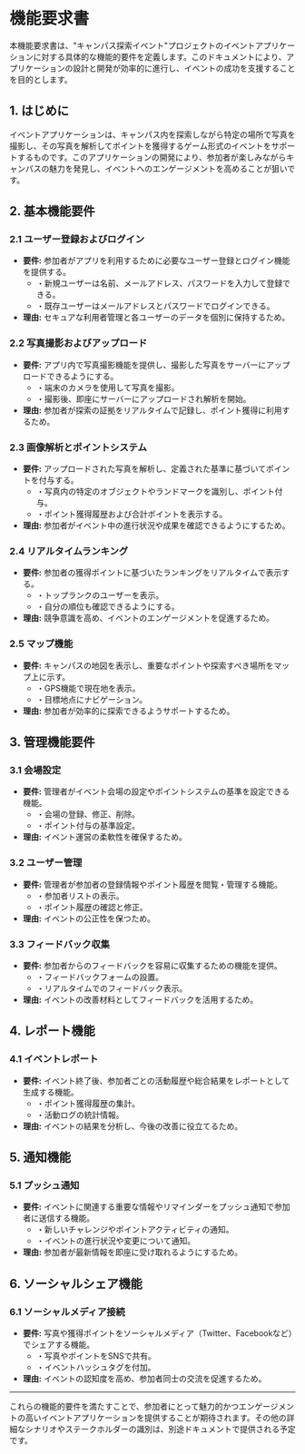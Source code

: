 # 機能要求書

本機能要求書は、"キャンパス探索イベント"プロジェクトのイベントアプリケーションに対する具体的な機能的要件を定義します。このドキュメントにより、アプリケーションの設計と開発が効率的に進行し、イベントの成功を支援することを目的とします。

## 1. はじめに

イベントアプリケーションは、キャンパス内を探索しながら特定の場所で写真を撮影し、その写真を解析してポイントを獲得するゲーム形式のイベントをサポートするものです。このアプリケーションの開発により、参加者が楽しみながらキャンパスの魅力を発見し、イベントへのエンゲージメントを高めることが狙いです。

## 2. 基本機能要件

### 2.1 ユーザー登録およびログイン
- **要件:** 参加者がアプリを利用するために必要なユーザー登録とログイン機能を提供する。
  - ・新規ユーザーは名前、メールアドレス、パスワードを入力して登録できる。
  - ・既存ユーザーはメールアドレスとパスワードでログインできる。
- **理由:** セキュアな利用者管理と各ユーザーのデータを個別に保持するため。

### 2.2 写真撮影およびアップロード
- **要件:** アプリ内で写真撮影機能を提供し、撮影した写真をサーバーにアップロードできるようにする。
  - ・端末のカメラを使用して写真を撮影。
  - ・撮影後、即座にサーバーにアップロードされ解析を開始。
- **理由:** 参加者が探索の証拠をリアルタイムで記録し、ポイント獲得に利用するため。

### 2.3 画像解析とポイントシステム
- **要件:** アップロードされた写真を解析し、定義された基準に基づいてポイントを付与する。
  - ・写真内の特定のオブジェクトやランドマークを識別し、ポイント付与。
  - ・ポイント獲得履歴および合計ポイントを表示する。
- **理由:** 参加者がイベント中の進行状況や成果を確認できるようにするため。

### 2.4 リアルタイムランキング
- **要件:** 参加者の獲得ポイントに基づいたランキングをリアルタイムで表示する。
  - ・トップランクのユーザーを表示。
  - ・自分の順位も確認できるようにする。
- **理由:** 競争意識を高め、イベントのエンゲージメントを促進するため。

### 2.5 マップ機能
- **要件:** キャンパスの地図を表示し、重要なポイントや探索すべき場所をマップ上に示す。
  - ・GPS機能で現在地を表示。
  - ・目標地点にナビゲーション。
- **理由:** 参加者が効率的に探索できるようサポートするため。

## 3. 管理機能要件

### 3.1 会場設定
- **要件:** 管理者がイベント会場の設定やポイントシステムの基準を設定できる機能。
  - ・会場の登録、修正、削除。
  - ・ポイント付与の基準設定。
- **理由:** イベント運営の柔軟性を確保するため。

### 3.2 ユーザー管理
- **要件:** 管理者が参加者の登録情報やポイント履歴を閲覧・管理する機能。
  - ・参加者リストの表示。
  - ・ポイント履歴の確認と修正。
- **理由:** イベントの公正性を保つため。

### 3.3 フィードバック収集
- **要件:** 参加者からのフィードバックを容易に収集するための機能を提供。
  - ・フィードバックフォームの設置。
  - ・リアルタイムでのフィードバック表示。
- **理由:** イベントの改善材料としてフィードバックを活用するため。

## 4. レポート機能

### 4.1 イベントレポート
- **要件:** イベント終了後、参加者ごとの活動履歴や総合結果をレポートとして生成する機能。
  - ・ポイント獲得履歴の集計。
  - ・活動ログの統計情報。
- **理由:** イベントの結果を分析し、今後の改善に役立てるため。

## 5. 通知機能

### 5.1 プッシュ通知
- **要件:** イベントに関連する重要な情報やリマインダーをプッシュ通知で参加者に送信する機能。
  - ・新しいチャレンジやポイントアクティビティの通知。
  - ・イベントの進行状況や変更について通知。
- **理由:** 参加者が最新情報を即座に受け取れるようにするため。

## 6. ソーシャルシェア機能

### 6.1 ソーシャルメディア接続
- **要件:** 写真や獲得ポイントをソーシャルメディア（Twitter、Facebookなど）でシェアする機能。
  - ・写真やポイントをSNSで共有。
  - ・イベントハッシュタグを付加。
- **理由:** イベントの認知度を高め、参加者同士の交流を促進するため。

---

これらの機能的要件を満たすことで、参加者にとって魅力的かつエンゲージメントの高いイベントアプリケーションを提供することが期待されます。その他の詳細なシナリオやステークホルダーの識別は、別途ドキュメントで提供される予定です。